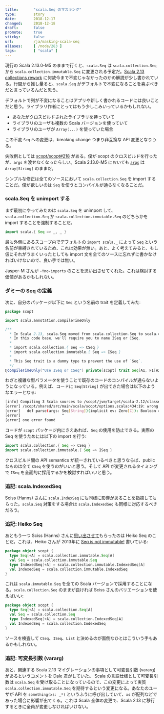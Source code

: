 ```yaml
---
title:       "scala.Seq のマスキング"
type:        story
date:        2018-12-17
changed:     2018-12-18
draft:       false
promote:     true
sticky:      false
url:         /ja/masking-scala-seq
aliases:     [ /node/283 ]
tags:        [ "scala" ]
---
```


  [1]: https://www.scala-lang.org/blog/2017/02/28/collections-rework.html#language-integration
  [218]: https://github.com/scopt/scopt/issues/218
  [args]: https://github.com/scala/scala/blob/v2.13.0-M5/src/library/scala/App.scala#L46
  [11317]: https://github.com/scala/bug/issues/11317
  [heiko]: https://hseeberger.wordpress.com/2013/10/25/attention-seq-is-not-immutable/

現行の Scala 2.13.0-M5 のままで行くと、`scala.Seq` は `scala.collection.Seq` から `scala.collection.immutable.Seq` に変更される予定だ。[Scala 2.13 collections rework][1] に何故今まで不変じゃなかったのかの解説が少し書かれている。行間から推し量ると、`scala.Seq` がデフォルトで不変になることを喜ぶべきだと言っているんだと思う。

デフォルトで列が不変になることはアプリや新しく書かれるコードには良いことだと思う。ライブラリ作者にとってはもう少しこみいっているかもしれない。

- あなたがクロスビルドされたライブラリを持っていて
- ライブラリのユーザも複数の Scala バージョンを使っていて
- ライブラリのユーザが `Array(...)` を使っていた場合

この不変 `Seq` への変更は、breaking change つまり非互換な API 変更となりうる。

失敗例としては [scopt/scopt#218][218] がある。僕が scopt のクロスビルドを行ったが、`args` を渡せなくなったらしい。Scala 2.13.0-M5 においても [`args`][args] は `Array[String]` のままだ。

シンプルな修正は全てのソースにおいて `scala.collection.Seq` を import することだ。僕が欲しいのは `Seq` を使うとコンパイルが通らなくなることだ。

### scala.Seq を unimport する

まず最初にやってみたのは `scala.Seq` を unimport して、`scala.collection.Seq` か `scala.collection.immutable.Seq` のどちらかを import することを強制することだ。

```scala
import scala.{ Seq => _, _ }
```

最も外側にあるスコープ内でデフォルトの `import scala._` によって `Seq` という名前が束縛されているため、これは効果が無い。あと、よく考えてみると、もし仮にそれがうまくいったとしても import 文を全てのソースに忘れずに書かなければいけないので、良い手では無い。

Jasper-M さんが `-Yno-imports` のことを思い出させてくれた。これは検討する価値があるかもしれない。

### ダミーの Seq の定義

次に、自分のパッケージ以下に `Seq` という名前の trait を定義してみた:

```scala
package scopt

import scala.annotation.compileTimeOnly

/**
  * In Scala 2.13, scala.Seq moved from scala.collection.Seq to scala.collection.immutable.Seq.
  * In this code base, we'll require you to name ISeq or CSeq.
  *
  * import scala.collection.{ Seq => CSeq }
  * import scala.collection.immutable.{ Seq => ISeq }
  *
  * This Seq trait is a dummy type to prevent the use of `Seq`.
  */
@compileTimeOnly("Use ISeq or CSeq") private[scopt] trait Seq[A1, F1[A2], A3]
```

わざと複雑な型パラメータを使うことで既存のコードのコンパイルが通らないようになっている。例えば、コードに `Seq[String]` が出てきた場合は以下のようなエラーとなる:

```bash
[info] Compiling 3 Scala sources to /scopt/jvm/target/scala-2.12/classes ...
[error] /scopt/shared/src/main/scala/scopt/options.scala:434:19: wrong number of type arguments for scopt.Seq, should be 3
[error]   def parse(args: Seq[String])(implicit ev: Zero[C]): Boolean =
[error]                   ^
[error] one error found
```

コードが `scopt` パッケージ内にさえあれば、`Seq` の使用を防止できる。実際の Seq を使うためには以下の import を行う:

```scala
import scala.collection.{ Seq => CSeq }
import scala.collection.immutable.{ Seq => ISeq }
```

クロスビルド間の API semantics が統一されているべきと思うならば、public なものは全て `CSeq` を使うのがいいと思う。そして API が変更されるタイミングで `ISeq` を全面的に採用するかを検討すればいいと思う。

### 追記: scala.IndexedSeq

Sciss (Hanns) さんに `scala.IndexSeq` にも同様に影響があることを指摘してもらった。`scala.Seq` 対策をする場合は `scala.IndexedSeq` も同様に対応するべきだろう。

### 追記: Heiko Seq

あともう一つ Sciss (Hanns) さんに[思い出させて](https://www.reddit.com/r/scala/comments/a71pi3/masking_scalaseq/)もらったのは Heiko Seq のことだ。これは、Heiko さんが 2013年に [Seq is not immutable!][heiko] 書いている:

```scala
package object scopt {
  type Seq[+A] = scala.collection.immutable.Seq[A]
  val Seq = scala.collection.immutable.Seq
  type IndexedSeq[+A] = scala.collection.immutable.IndexedSeq[A]
  val IndexedSeq = scala.collection.immutable.IndexedSeq
}
```

これは `scala.immutable.Seq` を全ての Scala バージョンで採用することになる。`scala.collection.Seq` のままが良ければ Sciss さんのバリエーションを使えばいい:

```scala
package object scopt {
  type Seq[+A] = scala.collection.Seq[A]
  val Seq = scala.collection.Seq
  type IndexedSeq[+A] = scala.collection.IndexedSeq[A]
  val IndexedSeq = scala.collection.IndexedSeq
}
```

ソースを検査して `CSeq`、`ISeq`、`List` と決めるのが面倒なひとはこういう手もあるかもしれない。

### 追記: 可変長引数 (vararg)

あと、関連する Scala 2.13 マイグレーションの事項として可変長引数 (vararg) があるというコメントを Dale 君がしていた。
Scala の言語仕様として可変長引数は `scala.Seq` を受け取ることになっているので、この変更によって実質 `scala.collection.immutable.Seq` を期待するという変更になる。あなたのユーザが API を `something(xs: _*)` というふうに呼び出していて、`xs` が配列などであった場合に影響が出てくる。これは Scala 全体の変更で、Scala 2.13 に移行するときに全員が変更しなければいけない。
